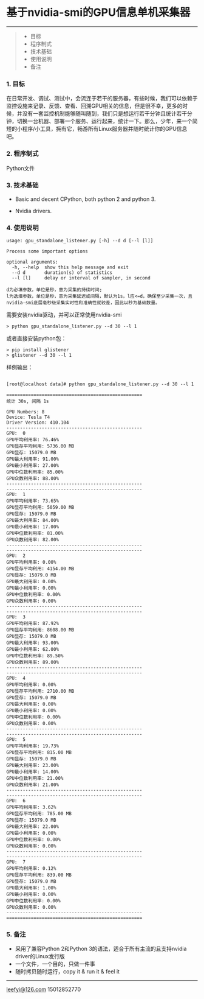 # 基于nvidia-smi的GPU信息单机采集器 

------



> * 目标
> * 程序制式
> * 技术基础
> * 使用说明
> * 备注

### 1. 目标
在日常开发、调试、测试中，会流连于若干的服务器，有些时候，我们可以依赖于监控设施来记录、反馈、查看、回溯GPU相关的信息，但是很不幸，更多的时候，并没有一套监控机制能够随叫随到，我们只是想运行若干分钟且统计若干分钟，切换一台机器、部署一个服务、运行起来，统计一下。那么，少年，来一个简短的小程序/小工具，拥有它，畅游所有Linux服务器并随时统计你的GPU信息吧。

### 2. 程序制式
Python文件

### 3. 技术基础

- Basic and decent CPython, both python 2 and python 3.

- Nvidia drivers. 

### 4. 使用说明

```
usage: gpu_standalone_listener.py [-h] --d d [--l [l]]

Process some important options

optional arguments:
  -h, --help  show this help message and exit
  --d d       duration(s) of statistics
  --l [l]     delay or interval of sampler, in second
  
d为必填参数，单位是秒，意为采集的持续时间;
l为选填参数，单位是秒，意为采集延迟或间隔，默认为1s，l应<=d，确保至少采集一次，且nvidia-smi底层毫秒级采集实时性和准确性就较差，因此以秒为基础数量。

```
需要安装nvidia驱动，并可以正常使用nvidia-smi

```
> python gpu_standalone_listener.py --d 30 --l 1
```

或者直接安装python包：

```
> pip install glistener
> glistener --d 30 --l 1
```

样例输出：

```

[root@localhost data]# python gpu_standalone_listener.py --d 30 --l 1

==================================================
统计 30s, 间隔 1s 

GPU Numbers: 8
Device: Tesla T4
Driver Version: 410.104
--------------------------------------------------
GPU:  0
GPU平均利用率: 76.46%
GPU显存平均利用: 5736.00 MB
GPU显存: 15079.0 MB
GPU最大利用率: 91.00%
GPU最小利用率: 27.00%
GPU中位数利用率: 85.00%
GPU众数利用率: 88.00%
--------------------------------------------------
--------------------------------------------------
GPU:  1
GPU平均利用率: 73.65%
GPU显存平均利用: 5059.00 MB
GPU显存: 15079.0 MB
GPU最大利用率: 84.00%
GPU最小利用率: 17.00%
GPU中位数利用率: 81.00%
GPU众数利用率: 82.00%
--------------------------------------------------
--------------------------------------------------
GPU:  2
GPU平均利用率: 0.00%
GPU显存平均利用: 4154.00 MB
GPU显存: 15079.0 MB
GPU最大利用率: 0.00%
GPU最小利用率: 0.00%
GPU中位数利用率: 0.00%
GPU众数利用率: 0.00%
--------------------------------------------------
--------------------------------------------------
GPU:  3
GPU平均利用率: 87.92%
GPU显存平均利用: 8608.00 MB
GPU显存: 15079.0 MB
GPU最大利用率: 93.00%
GPU最小利用率: 62.00%
GPU中位数利用率: 89.50%
GPU众数利用率: 89.00%
--------------------------------------------------
--------------------------------------------------
GPU:  4
GPU平均利用率: 0.00%
GPU显存平均利用: 2710.00 MB
GPU显存: 15079.0 MB
GPU最大利用率: 0.00%
GPU最小利用率: 0.00%
GPU中位数利用率: 0.00%
GPU众数利用率: 0.00%
--------------------------------------------------
--------------------------------------------------
GPU:  5
GPU平均利用率: 19.73%
GPU显存平均利用: 815.00 MB
GPU显存: 15079.0 MB
GPU最大利用率: 23.00%
GPU最小利用率: 14.00%
GPU中位数利用率: 21.00%
GPU众数利用率: 21.00%
--------------------------------------------------
--------------------------------------------------
GPU:  6
GPU平均利用率: 3.62%
GPU显存平均利用: 785.00 MB
GPU显存: 15079.0 MB
GPU最大利用率: 22.00%
GPU最小利用率: 0.00%
GPU中位数利用率: 0.00%
GPU众数利用率: 0.00%
--------------------------------------------------
--------------------------------------------------
GPU:  7
GPU平均利用率: 0.12%
GPU显存平均利用: 839.00 MB
GPU显存: 15079.0 MB
GPU最大利用率: 1.00%
GPU最小利用率: 0.00%
GPU中位数利用率: 0.00%
GPU众数利用率: 0.00%
--------------------------------------------------
==================================================
```

### 5. 备注

- 采用了兼容Python 2和Python 3的语法，适合于所有主流的且支持nvidia driver的Linux发行版
- 一个文件，一个目的，只做一件事
- 随时拷贝随时运行，copy it & run it & feel it

------

leefyi@126.com
15012852770


